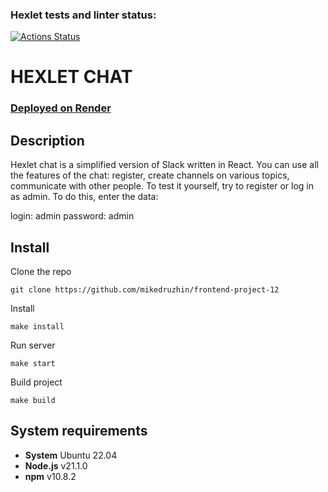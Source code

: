 ### Hexlet tests and linter status:
[![Actions Status](https://github.com/mikedruzhin/frontend-project-12/actions/workflows/hexlet-check.yml/badge.svg)](https://github.com/mikedruzhin/frontend-project-12/actions)

# HEXLET CHAT

### [Deployed on Render](https://chat-slack-xxn8.onrender.com/)

## Description

Hexlet chat is a simplified version of Slack written in React. You can use all the features of the chat: register, create channels on various topics, communicate with other people.
To test it yourself, try to register or log in as admin. To do this, enter the data:

login: admin 
password: admin

## Install

Clone the repo

```
git clone https://github.com/mikedruzhin/frontend-project-12
```

Install

```
make install
```

Run server

```
make start
```

Build project

```
make build
```

## System requirements
* **System** Ubuntu 22.04 
* **Node.js** v21.1.0
* **npm** v10.8.2